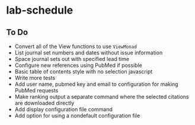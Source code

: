 # lab-schedule

## To Do

* Convert all of the View functions to use `ViewMonad`
* List journal set numbers and dates without issue information
* Space journal sets out with specified lead time
* Configure new references using PubMed if possible
* Basic table of contents style with no selection javascript
* Write more tests
* Add user name, pubmed key and email to configuration for making PubMed requests
* Make ranking output a separate command where the selected citations are downloaded directly
* Add display configuration file command
* Add option for using a nondefault configuration file
